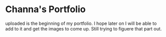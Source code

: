 <h1>Channa's Portfolio</h1>
uploaded is the beginning of my portfolio. 
I hope later on I will be able to add to it and get the images to come up. 
Still trying to figuere that part out. 
